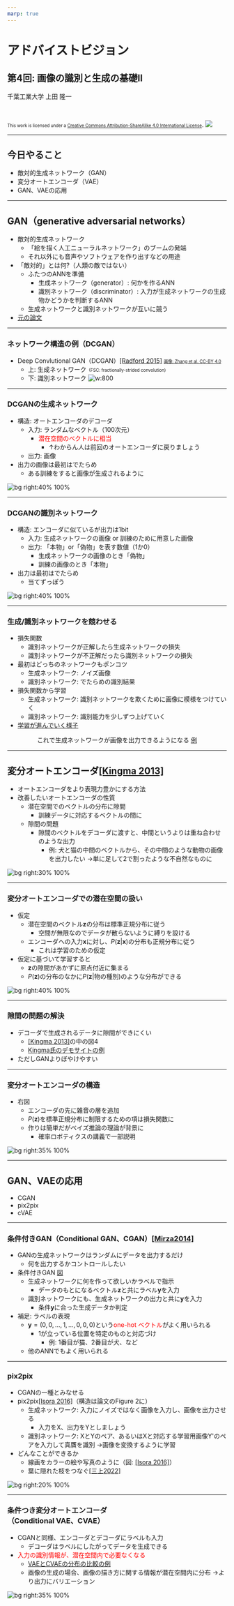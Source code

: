 ```yaml
---
marp: true
---
```


<!-- footer: "アドバンストビジョン第3回" -->

# アドバイストビジョン

## 第4回: 画像の識別と生成の基礎II

千葉工業大学 上田 隆一

<br />

<span style="font-size:70%">This work is licensed under a </span>[<span style="font-size:70%">Creative Commons Attribution-ShareAlike 4.0 International License</span>](https://creativecommons.org/licenses/by-sa/4.0/).
![](https://i.creativecommons.org/l/by-sa/4.0/88x31.png)

---

<!-- paginate: true -->

## 今日やること

- 敵対的生成ネットワーク（GAN）
- 変分オートエンコーダ（VAE）
- GAN、VAEの応用

---

## GAN（generative adversarial networks）

- 敵対的生成ネットワーク
    - 「絵を描く人工ニューラルネットワーク」のブームの発端
    - それ以外にも音声やソフトウェアを作り出すなどの用途
- 「敵対的」とは何?（人類の敵ではない）
    - ふたつのANNを準備
        - 生成ネットワーク（generator）: 何かを作るANN
        - 識別ネットワーク（discriminator）: 入力が生成ネットワークの生成物かどうかを判断するANN
    - 生成ネットワークと識別ネットワークが互いに競う
- [元の論文](https://papers.nips.cc/paper_files/paper/2014/file/f033ed80deb0234979a61f95710dbe25-Paper.pdf)

---

### ネットワーク構造の例（DCGAN）

- Deep Convlutional GAN（DCGAN）[[Radford 2015]](https://arxiv.org/pdf/1511.06434) <a href="https://www.researchgate.net/figure/The-architecture-of-the-generator-and-the-discriminator-in-a-DCGAN-model-FSC-is-the_fig4_343597759"><span style="font-size:70%">画像: Zhang et al. CC-BY 4.0</span></a>
    - 上: 生成ネットワーク<span style="font-size:70%">（FSC: fractionally-strided convolution)</span>
    - 下: 識別ネットワーク
![w:800](./figs/dcgan-cc-by-4.0-by_zhang.png)


---

### DCGANの生成ネットワーク

- 構造: オートエンコーダのデコーダ
    - 入力: ランダムなベクトル（100次元）
        - <span style="color:red">潜在空間のベクトルに相当</span>
            - ↑わからん人は前回のオートエンコーダに戻りましょう
    - 出力: 画像
- 出力の画像は最初はでたらめ
    - ある訓練をすると画像が生成されるように


![bg right:40% 100%](./figs/dcgan-cc-by-4.0-by_zhang.png)

---

### DCGANの識別ネットワーク

- 構造: エンコーダに似ているが出力は1bit
    - 入力: 生成ネットワークの画像 or 訓練のために用意した画像
    - 出力: 「本物」or「偽物」を表す数値（1か0）
        - 生成ネットワークの画像のとき「偽物」
        - 訓練の画像のとき「本物」
- 出力は最初はでたらめ
    - 当てずっぽう


![bg right:40% 100%](./figs/dcgan-cc-by-4.0-by_zhang.png)


---

### 生成/識別ネットワークを競わせる


- 損失関数
    - 識別ネットワークが正解したら生成ネットワークの損失
    - 識別ネットワークが不正解だったら識別ネットワークの損失
- 最初はどっちのネットワークもポンコツ
    - 生成ネットワーク: ノイズ画像
    - 識別ネットワーク: でたらめの識別結果
- 損失関数から学習
    - 生成ネットワーク: 識別ネットワークを欺くために画像に模様をつけていく
    - 識別ネットワーク: 識別能力を少しずつ上げていく
- [学習が進んでいく様子](https://qiita.com/miya_ppp/items/f1348e9e73dd25ca6fb5)

<center>これで生成ネットワークが画像を出力できるようになる <a href="https://arxiv.org/pdf/1511.06434">例</a></center>

---

## 変分オートエンコーダ[[Kingma 2013]](https://arxiv.org/abs/1312.6114)

- オートエンコーダをより表現力豊かにする方法
- 改善したいオートエンコーダの性質
    - 潜在空間でのベクトルの分布に隙間
        - 訓練データに対応するベクトルの間に
    - 隙間の問題
        - 隙間のベクトルをデコーダに渡すと、中間というよりは重ね合わせのような出力
            - 例: 犬と猫の中間のベクトルから、その中間のような動物の画像を出力したい
            $\rightarrow$単に足して2で割ったような不自然なものに

![bg right:30% 100%](./figs/latent_space_problem.png)

---

### 変分オートエンコーダでの潜在空間の扱い

- 仮定
    - 潜在空間のベクトル$\boldsymbol{z}$の分布は標準正規分布に従う
        - 空間が無限なのでデータが散らないように縛りを設ける
    - エンコーダへの入力$\boldsymbol{x}$に対し、$P(\boldsymbol{z}|\boldsymbol{x})$の分布も正規分布に従う
        - これは学習のための仮定
- 仮定に基づいて学習すると
    - $\boldsymbol{z}$の隙間があかずに原点付近に集まる
    - $P(\boldsymbol{z})$の分布のなかに$P(\boldsymbol{z}|$物の種別$)$のような分布ができる

![bg right:40% 100%](./figs/latent_space_dist.png)

---

### 隙間の問題の解決

- デコーダで生成されるデータに隙間ができにくい
    - [[Kingma 2013]](https://arxiv.org/abs/1312.6114)の中の図4
    - [Kingma氏のデモサイトの例](https://dpkingma.com/sgvb_mnist_demo/demo.html)
- ただしGANよりぼやけやすい

---

### 変分オートエンコーダの構造

- 右図
    - エンコーダの先に雑音の層を追加
    - $P(\boldsymbol{z})$を標準正規分布に制限するための項は損失関数に
    - 作りは簡単だがベイズ推論の理論が背景に
        - 確率ロボティクスの講義で一部説明

![bg right:35% 100%](./figs/vae.png)

---

## GAN、VAEの応用

- CGAN
- pix2pix
- cVAE

---

### 条件付きGAN（Conditional GAN、CGAN）[[Mirza2014]](https://arxiv.org/abs/1411.1784)

- GANの生成ネットワークはランダムにデータを出力するだけ
    - 何を出力するかコントロールしたい
- 条件付きGAN [図](https://www.researchgate.net/figure/Architecture-of-the-Conditional-adversarial-net_fig3_366684170)
    - 生成ネットワークに何を作って欲しいかラベルで指示
        - データのもとになるベクトル$\boldsymbol{z}$と共にラベル$\boldsymbol{y}$を入力
    - 識別ネットワークにも、生成ネットワークの出力と共に$\boldsymbol{y}$を入力
        - 条件$\boldsymbol{y}$に合った生成データか判定
- 補足: ラベルの表現
    - $\boldsymbol{y}=(0,0,\dots,1,\dots,0,0,0)$という<span style="color:red">one-hot ベクトル</span>がよく用いられる
        - $1$が立っている位置を特定のものと対応づけ
            - 例: 1番目が猫、2番目が犬、など
    - 他のANNでもよく用いられる

---

### pix2pix

- CGANの一種とみなせる
- pix2pix[[Isora 2016]](https://arxiv.org/abs/1611.07004)（構造は論文のFigure 2に）
    - 生成ネットワーク: 入力にノイズではなく画像を入力し、画像を出力させる
        - 入力をX、出力をYとしましょう
    - 識別ネットワーク: XとYのペア、あるいはXと対応する学習用画像Y'のペアを入力して真贋を識別
    $\rightarrow$画像を変換するように学習
- どんなことができるか
    - 線画をカラーの絵や写真のように（図: [[Isora 2016]](https://arxiv.org/abs/1611.07004)）
    - 葉に隠れた枝をつなぐ[[三上2022]](https://www.jstage.jst.go.jp/article/jrsj/40/2/40_40_143/_article/-char/ja)

![bg right:20% 100%](./figs/jrsj_vol_40_no_2_fig_14.png)

---

### 条件つき変分オートエンコーダ<br />（Conditional VAE、CVAE）

- CGANと同様、エンコーダとデコーダにラベルも入力
    - デコーダはラベルにしたがってデータを生成できる
- <span style="color:red">入力の識別情報が、潜在空間内で必要なくなる</span>
    - [VAEとCVAEの分布の比較の例](https://towardsdatascience.com/conditional-variational-autoencoders-for-text-to-image-generation-1996da9cefcb/)
    - 画像の生成の場合、画像の描き方に関する情報が潜在空間内に分布
    $\rightarrow$より出力にバリエーション

![bg right:35% 100%](./figs/cvae.png)
